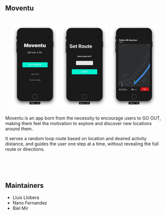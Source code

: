## Moventu

<h1 align="center">
  <img src="https://github.com/BLMir/Moventu/blob/master/screenshots/Welcome.png" width="30%">
  <img src="https://github.com/BLMir/Moventu/blob/master/screenshots/SetRoute.png" width="30%"></a>
  <img src="https://github.com/BLMir/Moventu/blob/master/screenshots/MapRoute.png" width="30%"></a>
</h1>

<p>Moventu is an app born from the necessity to encourage users to GO OUT, making them feel the motivation to explore and discover new locations around them.</p>

<p>It serves a random loop route based on location and desired activity distance, and guides the user one step at a time, without revealing the full route or directions.</p>

<br/>
<br/>
<br/>

## Maintainers

- Lluis Llobera
- Nano Fernandez
- Biel Mir
